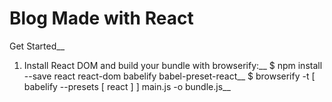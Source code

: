 # Blog Made with React

Get Started__
1) Install React DOM and build your bundle with browserify:__
$ npm install --save react react-dom babelify babel-preset-react__
$ browserify -t [ babelify --presets [ react ] ] main.js -o bundle.js__


